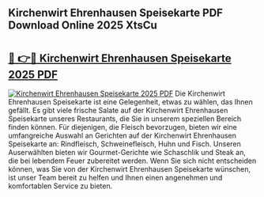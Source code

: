 ## Kirchenwirt Ehrenhausen Speisekarte PDF Download Online 2025 XtsCu

# <h2><a href="http://gc7gbo4.nevu.top/?p=Kirchenwirt+Ehrenhausen+Speisekarte">🔗 👉🔴 Kirchenwirt Ehrenhausen Speisekarte 2025 PDF</a></h2>

[![Kirchenwirt Ehrenhausen Speisekarte 2025 PDF](https://i.imgur.com/dBaPXMq.png)](http://gc7gbo4.nevu.top/?p=Kirchenwirt+Ehrenhausen+Speisekarte)
Die Kirchenwirt Ehrenhausen Speisekarte ist eine Gelegenheit, etwas zu wählen, das Ihnen gefällt. Es gibt viele frische Salate auf der Kirchenwirt Ehrenhausen Speisekarte unseres Restaurants, die Sie in unserem speziellen Bereich finden können. Für diejenigen, die Fleisch bevorzugen, bieten wir eine umfangreiche Auswahl an Gerichten auf der Kirchenwirt Ehrenhausen Speisekarte an: Rindfleisch, Schweinefleisch, Huhn und Fisch. Unseren Auserwählten bieten wir Gourmet-Gerichte wie Schaschlik und Steak an, die bei lebendem Feuer zubereitet werden. Wenn Sie sich nicht entscheiden können, was Sie von der Kirchenwirt Ehrenhausen Speisekarte wünschen, ist unser Team bereit zu helfen und Ihnen einen angenehmen und komfortablen Service zu bieten.
